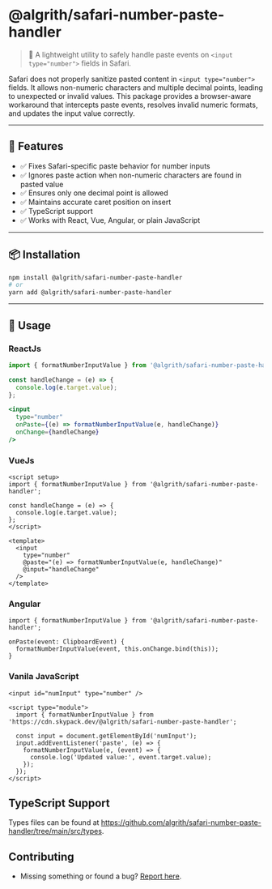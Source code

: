 # @algrith/safari-number-paste-handler

> 🧩 A lightweight utility to safely handle paste events on `<input type="number">` fields in Safari.

Safari does not properly sanitize pasted content in `<input type="number">` fields. It allows non-numeric characters and multiple decimal points, leading to unexpected or invalid values. This package provides a browser-aware workaround that intercepts paste events, resolves invalid numeric formats, and updates the input value correctly.

---

##  🚀 Features

- ✅ Fixes Safari-specific paste behavior for number inputs
- ✅ Ignores paste action when non-numeric characters are found in pasted value
- ✅ Ensures only one decimal point is allowed
- ✅ Maintains accurate caret position on insert
- ✅ TypeScript support
- ✅ Works with React, Vue, Angular, or plain JavaScript

---

##  📦 Installation

```bash
npm install @algrith/safari-number-paste-handler
# or
yarn add @algrith/safari-number-paste-handler
```

---

##  🔧 Usage

### ReactJs

```jsx
import { formatNumberInputValue } from '@algrith/safari-number-paste-handler';

const handleChange = (e) => {
  console.log(e.target.value);
};

<input
  type="number"
  onPaste={(e) => formatNumberInputValue(e, handleChange)}
  onChange={handleChange}
/>
```

### VueJs

```vue
<script setup>
import { formatNumberInputValue } from '@algrith/safari-number-paste-handler';

const handleChange = (e) => {
  console.log(e.target.value);
};
</script>

<template>
  <input
    type="number"
    @paste="(e) => formatNumberInputValue(e, handleChange)"
    @input="handleChange"
  />
</template>
```

### Angular

```
import { formatNumberInputValue } from '@algrith/safari-number-paste-handler';

onPaste(event: ClipboardEvent) {
  formatNumberInputValue(event, this.onChange.bind(this));
}
```

### Vanila JavaScript

```
<input id="numInput" type="number" />

<script type="module">
  import { formatNumberInputValue } from 'https://cdn.skypack.dev/@algrith/safari-number-paste-handler';

  const input = document.getElementById('numInput');
  input.addEventListener('paste', (e) => {
    formatNumberInputValue(e, (event) => {
      console.log('Updated value:', event.target.value);
    });
  });
</script>
```

##  TypeScript Support

Types files can be found at https://github.com/algrith/safari-number-paste-handler/tree/main/src/types.

## Contributing

- Missing something or found a bug? [Report here](https://github.com/algrith/safari-number-paste-handler/issues).